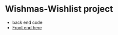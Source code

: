 # Wishmas-Wishlist project
* back end code
* [Front end here](https://github.com/LakeishaMcCree/Wishmas-Wishlist-frontend) 